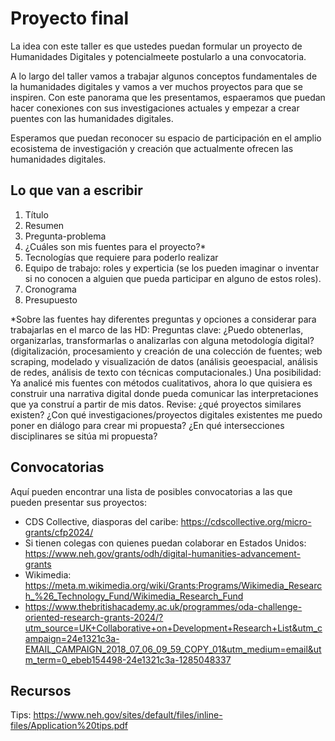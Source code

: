 # Proyecto final

La idea con este taller es que ustedes puedan formular un proyecto de Humanidades Digitales y potencialmeete postularlo a una convocatoria.

A lo largo del taller vamos a trabajar algunos conceptos fundamentales de la humanidades digitales y vamos a ver muchos proyectos para que se inspiren. Con este panorama que les presentamos, espaeramos que puedan hacer conexiones con sus investigaciones actuales y empezar a crear puentes con las humanidades digitales. 

Esperamos que puedan reconocer su espacio de participación en el amplio ecosistema de investigación y creación que actualmente ofrecen las humanidades digitales.

## Lo que van a escribir



1. Título
2. Resumen
3. Pregunta-problema
4. ¿Cuáles son mis fuentes para el proyecto?*
5. Tecnologías que requiere para poderlo realizar
6. Equipo de trabajo: roles y experticia (se los pueden imaginar o inventar si no conocen a alguien que pueda participar en alguno de estos roles).
7. Cronograma
8. Presupuesto

*Sobre las fuentes hay diferentes preguntas y opciones a considerar para trabajarlas en el marco de las HD: 
Preguntas clave: ¿Puedo obtenerlas, organizarlas, transformarlas o analizarlas con alguna metodología digital? (digitalización, procesamiento y creación de una colección de fuentes; web scraping, modelado y visualización de datos (análisis geoespacial, análisis de redes, análisis de texto con técnicas computacionales.)
Una posibilidad: Ya analicé mis fuentes con métodos cualitativos, ahora lo que quisiera es construir una narrativa digital donde pueda comunicar las interpretaciones que ya construí a partir de mis datos. 
Revise: ¿qué proyectos similares existen? ¿Con qué investigaciones/proyectos digitales existentes me puedo poner en diálogo para crear mi propuesta? ¿En qué intersecciones disciplinares se sitúa mi propuesta? 


## Convocatorias 

Aquí pueden encontrar una lista de posibles convocatorias a las que pueden presentar sus proyectos:

- CDS Collective, diasporas del caribe: https://cdscollective.org/micro-grants/cfp2024/
- Si tienen colegas con quienes puedan colaborar en Estados Unidos: https://www.neh.gov/grants/odh/digital-humanities-advancement-grants
- Wikimedia: https://meta.m.wikimedia.org/wiki/Grants:Programs/Wikimedia_Research_%26_Technology_Fund/Wikimedia_Research_Fund
- https://www.thebritishacademy.ac.uk/programmes/oda-challenge-oriented-research-grants-2024/?utm_source=UK+Collaborative+on+Development+Research+List&utm_campaign=24e1321c3a-EMAIL_CAMPAIGN_2018_07_06_09_59_COPY_01&utm_medium=email&utm_term=0_ebeb154498-24e1321c3a-1285048337

## Recursos

Tips: https://www.neh.gov/sites/default/files/inline-files/Application%20tips.pdf

